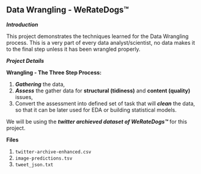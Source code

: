 ## Data Wrangling - WeRateDogs&trade;

***Introduction***

This project demonstrates the techniques learned for the Data Wrangling process. This is a very part of every data analyst/scientist, no data makes it to the final step unless it has been wrangled properly.

***Project Details***

**Wrangling - The Three Step Process:**
    
1. ***Gathering*** the data,
2. ***Assess*** the gather data for **structural (tidiness)** and **content (quality)** issues,
3. Convert the assessment into defined set of task that will ***clean*** the data, so that it can be later used for EDA or building statistical models.

We will be using the ***twitter archieved dataset of WeRateDogs&trade;*** for this project.

**Files**

1. `twitter-archive-enhanced.csv`
2. `image-predictions.tsv`
3. `tweet_json.txt`